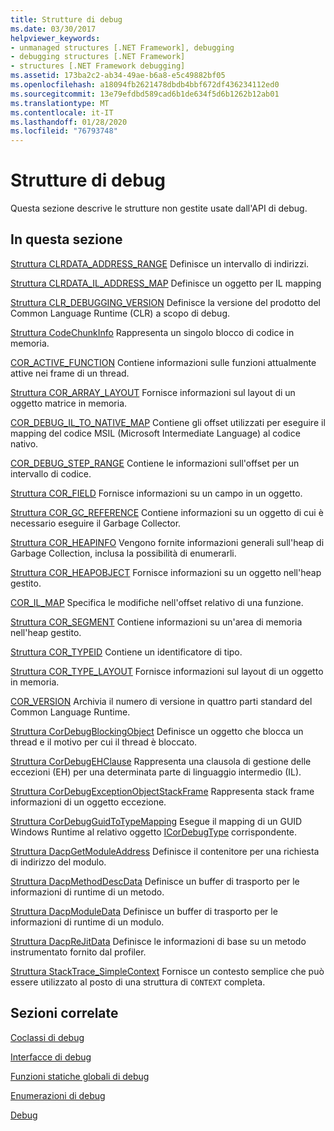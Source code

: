 ```yaml
---
title: Strutture di debug
ms.date: 03/30/2017
helpviewer_keywords:
- unmanaged structures [.NET Framework], debugging
- debugging structures [.NET Framework]
- structures [.NET Framework debugging]
ms.assetid: 173ba2c2-ab34-49ae-b6a8-e5c49882bf05
ms.openlocfilehash: a18094fb2621478dbdb4bbf672df436234112ed0
ms.sourcegitcommit: 13e79efdbd589cad6b1de634f5d6b1262b12ab01
ms.translationtype: MT
ms.contentlocale: it-IT
ms.lasthandoff: 01/28/2020
ms.locfileid: "76793748"
---
```

# <a name="debugging-structures"></a>Strutture di debug

Questa sezione descrive le strutture non gestite usate dall'API di debug.

## <a name="in-this-section"></a>In questa sezione
 [Struttura CLRDATA_ADDRESS_RANGE](clrdata-address-range-structure.md) Definisce un intervallo di indirizzi.

 [Struttura CLRDATA_IL_ADDRESS_MAP](clrdata-il-address-map-structure.md) Definisce un oggetto per IL mapping

 [Struttura CLR_DEBUGGING_VERSION](clr-debugging-version-structure.md) Definisce la versione del prodotto del Common Language Runtime (CLR) a scopo di debug.

 [Struttura CodeChunkInfo](codechunkinfo-structure.md) Rappresenta un singolo blocco di codice in memoria.

 [COR_ACTIVE_FUNCTION](cor-active-function-structure.md) Contiene informazioni sulle funzioni attualmente attive nei frame di un thread.

 [Struttura COR_ARRAY_LAYOUT](cor-array-layout-structure.md) Fornisce informazioni sul layout di un oggetto matrice in memoria.

 [COR_DEBUG_IL_TO_NATIVE_MAP](cor-debug-il-to-native-map-structure.md) Contiene gli offset utilizzati per eseguire il mapping del codice MSIL (Microsoft Intermediate Language) al codice nativo.

 [COR_DEBUG_STEP_RANGE](cor-debug-step-range-structure.md) Contiene le informazioni sull'offset per un intervallo di codice.

 [Struttura COR_FIELD](cor-field-structure.md) Fornisce informazioni su un campo in un oggetto.

 [Struttura COR_GC_REFERENCE](cor-gc-reference-structure.md) Contiene informazioni su un oggetto di cui è necessario eseguire il Garbage Collector.

 [Struttura COR_HEAPINFO](cor-heapinfo-structure.md) Vengono fornite informazioni generali sull'heap di Garbage Collection, inclusa la possibilità di enumerarli.

 [Struttura COR_HEAPOBJECT](cor-heapobject-structure.md) Fornisce informazioni su un oggetto nell'heap gestito.

 [COR_IL_MAP](cor-il-map-structure.md) Specifica le modifiche nell'offset relativo di una funzione.

 [Struttura COR_SEGMENT](cor-segment-structure.md) Contiene informazioni su un'area di memoria nell'heap gestito.

 [Struttura COR_TYPEID](cor-typeid-structure.md) Contiene un identificatore di tipo.

 [Struttura COR_TYPE_LAYOUT](cor-type-layout-structure.md) Fornisce informazioni sul layout di un oggetto in memoria.

 [COR_VERSION](cor-version-structure.md) Archivia il numero di versione in quattro parti standard del Common Language Runtime.

 [Struttura CorDebugBlockingObject](cordebugblockingobject-structure.md) Definisce un oggetto che blocca un thread e il motivo per cui il thread è bloccato.

 [Struttura CorDebugEHClause](cordebugehclause-structure.md) Rappresenta una clausola di gestione delle eccezioni (EH) per una determinata parte di linguaggio intermedio (IL).

 [Struttura CorDebugExceptionObjectStackFrame](cordebugexceptionobjectstackframe-structure.md) Rappresenta stack frame informazioni di un oggetto eccezione.

 [Struttura CorDebugGuidToTypeMapping](cordebugguidtotypemapping-structure.md) Esegue il mapping di un GUID Windows Runtime al relativo oggetto [ICorDebugType](icordebugtype-interface.md) corrispondente.

 [Struttura DacpGetModuleAddress](dacpgetmoduleaddress-structure.md) Definisce il contenitore per una richiesta di indirizzo del modulo.

 [Struttura DacpMethodDescData](dacpmethoddescdata-structure.md) Definisce un buffer di trasporto per le informazioni di runtime di un metodo.

 [Struttura DacpModuleData](dacpmoduledata-structure.md) Definisce un buffer di trasporto per le informazioni di runtime di un modulo.

 [Struttura DacpReJitData](dacprejitdata-structure.md) Definisce le informazioni di base su un metodo instrumentato fornito dal profiler.

 [Struttura StackTrace_SimpleContext](stacktrace-simplecontext-structure.md) Fornisce un contesto semplice che può essere utilizzato al posto di una struttura di `CONTEXT` completa.

## <a name="related-sections"></a>Sezioni correlate

 [Coclassi di debug](debugging-coclasses.md)

 [Interfacce di debug](debugging-interfaces.md)

 [Funzioni statiche globali di debug](debugging-global-static-functions.md)

 [Enumerazioni di debug](debugging-enumerations.md)

 [Debug](index.md)

